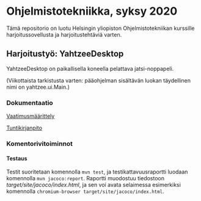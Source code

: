 # Ohjelmistotekniikka, syksy 2020

Tämä repositorio on luotu Helsingin yliopiston Ohjelmistotekniikan kurssille harjoitussovellusta ja harjoitustehtäviä varten.

## Harjoitustyö: YahtzeeDesktop

YahtzeeDesktop on paikallisella koneella pelattava jatsi-noppapeli.

(Viikottaista tarkistusta varten: pääohjelman sisältävän luokan täydellinen nimi on yahtzee.ui.Main.)

### Dokumentaatio

[Vaatimusmäärittely](dokumentaatio/vaatimusmaarittely.md)

[Tuntikirjanpito](dokumentaatio/tuntikirjanpito.md)

### Komentorivitoiminnot

#### Testaus
Testit suoritetaan komennolla `mvn test`, ja testikattavuusraportti luodaan komennolla `mvn jacoco:report`. Raportti muodostuu tiedostoon _target/site/jacoco/index.html_, ja sen voi avata selaimessa esimerkiksi komennolla `chromium-browser target/site/jacoco/index.html`.
